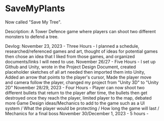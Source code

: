 # SaveMyPlants
Now called "Save My Tree".

Description: A Tower Defence game where players can shoot two different monsters to defend a tree. 

Devlog: 
November 23, 2023 - Three Hours - I planned a schedule, researched/referenced games and art, thought of ideas for potential games then chose an idea that I liked from those games, and organized documents/links I will need to use.
November 26/27 - Five Hours - I set up Github and Unity, wrote in the Project Design Document, created placeholder sketches of all art needed then imported them into Unity, Added an arrow that points to the player's cursor, Made the player move and camera follow the player, changed my project from "Unity 3D" to "Unity 2D"
November 28/29, 2023 - Four Hours - Player can now shoot two different bullets that return to the player after time, the bullets then get destroyed once they reach the player, limited player to the map, debated more Game Design ideas/Mechanics to add to the game such as a UI system / What the player would be protecting / How long the game will last / Mechanics for a final boss
November 30/December 1, 2023 - 5 hours - 
